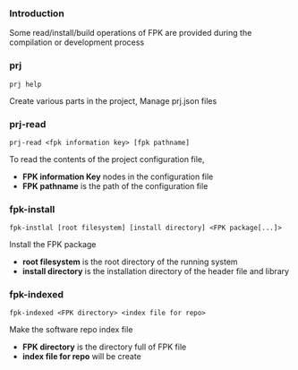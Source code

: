 
### Introduction
Some read/install/build operations of FPK are provided during the compilation or development process


### prj
```
prj help
```
Create various parts in the project, Manage prj.json files

### prj-read
```
prj-read <fpk information key> [fpk pathname]
```
To read the contents of the project configuration file, 
- **FPK information Key** nodes in the configuration file
- **FPK pathname** is the path of the configuration file  



### fpk-install
```
fpk-instlal [root filesystem] [install directory] <FPK package[...]> 
```
Install the FPK package
- **root filesystem** is the root directory of the running system
- **install directory** is the installation directory of the header file and library  

### fpk-indexed
```
fpk-indexed <FPK directory> <index file for repo>
```
Make the software repo index file
- **FPK directory** is the directory full of FPK file
- **index file for repo** will be create


